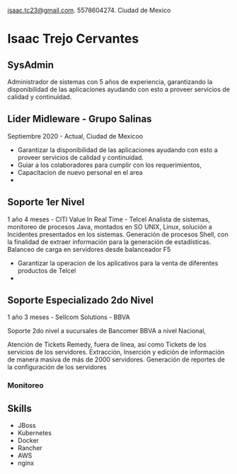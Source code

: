 isaac.tc23@gmail.com. 5578604274. Ciudad de Mexico

# Isaac Trejo Cervantes
## SysAdmin
Administrador de sistemas con 5 años de experiencia, garantizando la disponibilidad de las aplicaciones ayudando con esto a proveer servicios de calidad y continuidad.


## Lider Midleware - Grupo Salinas
Septiembre 2020 - Actual, Ciudad de Mexicoo 

- Garantizar la disponibilidad de las aplicaciones ayudando con esto a proveer servicios de calidad y continuidad.
- Guiar a los colaboradores para cumplir con los requerimientos, 
- Capacitacion de nuevo personal en el area
- 

## Soporte 1er Nivel
1 año 4 meses - CITI Value In Real Time - Telcel
Analista de sistemas, monitoreo de procesos Java, montados en SO UNIX, Linux, solución a Incidentes presentados en los sistemas. Generación de procesos Shell, con la finalidad de extraer información para la generación de estadísticas. Balanceo de carga en servidores desde balanceador F5

- Garantizar la operacion de los aplicativos para la venta de diferentes productos de Telcel
- 

## Soporte Especializado 2do Nivel
1 año 3 meses - Sellcom Solutions - BBVA

Soporte 2do nivel a sucursales de Bancomer BBVA a nivel Nacional,

Atención de Tickets Remedy,  fuera de línea, así como Tickets de
los servicios de los servidores.  Extracción, Inserción y edición de información de manera masiva de más de 2000 servidores. Generación de reportes de la configuración de los servidores

### Monitoreo 
## Skills

- JBoss
- Kubernetes
- Docker
- Rancher
- AWS
- nginx


